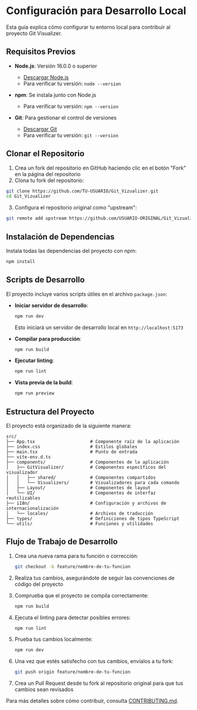 # Configuración para Desarrollo Local

Esta guía explica cómo configurar tu entorno local para contribuir al proyecto Git Visualizer.

## Requisitos Previos

- **Node.js**: Versión 16.0.0 o superior
  - [Descargar Node.js](https://nodejs.org/es/)
  - Para verificar tu versión: `node --version`

- **npm**: Se instala junto con Node.js
  - Para verificar tu versión: `npm --version`
  
- **Git**: Para gestionar el control de versiones
  - [Descargar Git](https://git-scm.com/downloads)
  - Para verificar tu versión: `git --version`

## Clonar el Repositorio

1. Crea un fork del repositorio en GitHub haciendo clic en el botón "Fork" en la página del repositorio
2. Clona tu fork del repositorio:

```bash
git clone https://github.com/TU-USUARIO/Git_Vizualizer.git
cd Git_Vizualizer
```

3. Configura el repositorio original como "upstream":

```bash
git remote add upstream https://github.com/USUARIO-ORIGINAL/Git_Vizualizer.git
```

## Instalación de Dependencias

Instala todas las dependencias del proyecto con npm:

```bash
npm install
```

## Scripts de Desarrollo

El proyecto incluye varios scripts útiles en el archivo `package.json`:

- **Iniciar servidor de desarrollo**:
  ```bash
  npm run dev
  ```
  Esto iniciará un servidor de desarrollo local en `http://localhost:5173`

- **Compilar para producción**:
  ```bash
  npm run build
  ```
  
- **Ejecutar linting**:
  ```bash
  npm run lint
  ```

- **Vista previa de la build**:
  ```bash
  npm run preview
  ```

## Estructura del Proyecto

El proyecto está organizado de la siguiente manera:

```
src/
├── App.tsx                     # Componente raíz de la aplicación
├── index.css                   # Estilos globales
├── main.tsx                    # Punto de entrada
├── vite-env.d.ts              
├── components/                 # Componentes de la aplicación
│   ├── GitVisualizer/          # Componentes específicos del visualizador
│   │   ├── shared/             # Componentes compartidos
│   │   └── Visualizers/        # Visualizadores para cada comando
│   ├── Layout/                 # Componentes de layout
│   └── UI/                     # Componentes de interfaz reutilizables
├── i18n/                       # Configuración y archivos de internacionalización
│   └── locales/                # Archivos de traducción
├── types/                      # Definiciones de tipos TypeScript
└── utils/                      # Funciones y utilidades
```

## Flujo de Trabajo de Desarrollo

1. Crea una nueva rama para tu función o corrección:
   ```bash
   git checkout -b feature/nombre-de-tu-funcion
   ```

2. Realiza tus cambios, asegurándote de seguir las convenciones de código del proyecto

3. Comprueba que el proyecto se compila correctamente:
   ```bash
   npm run build
   ```

4. Ejecuta el linting para detectar posibles errores:
   ```bash
   npm run lint
   ```

5. Prueba tus cambios localmente:
   ```bash
   npm run dev
   ```

6. Una vez que estés satisfecho con tus cambios, envíalos a tu fork:
   ```bash
   git push origin feature/nombre-de-tu-funcion
   ```

7. Crea un Pull Request desde tu fork al repositorio original para que tus cambios sean revisados

Para más detalles sobre cómo contribuir, consulta [CONTRIBUTING.md](./contributing.md).